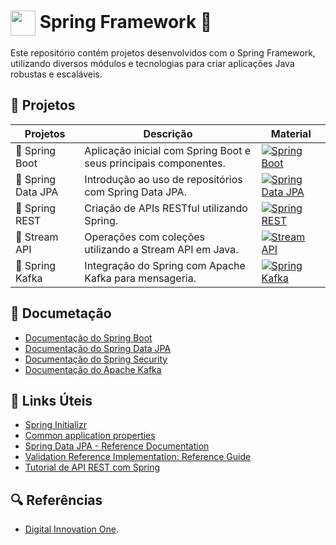 # [<img src="https://skillicons.dev/icons?i=spring&theme=dark" width="40" align="center">](https://spring.io/)  Spring Framework 🍃

Este repositório contém projetos desenvolvidos com o Spring Framework, utilizando diversos módulos e tecnologias para criar aplicações Java robustas e escaláveis.

## 📝 Projetos 

| Projetos | Descrição | Material |
|----------|-----------| -------- |
| 🍃 Spring Boot | Aplicação inicial com Spring Boot e seus principais componentes. | [![Spring Boot](https://img.shields.io/badge/Ver%20Material-6CB52D?style=for-the-badge)](https://github.com/joschonarth/dio-spring/tree/main/spring-boot) |
| 🍃 Spring Data JPA | Introdução ao uso de repositórios com Spring Data JPA. | [![Spring Data JPA](https://img.shields.io/badge/Ver%20Material-6CB52D?style=for-the-badge)](https://github.com/joschonarth/dio-spring/tree/main/spring-data-jpa) |
| 🍃 Spring REST | Criação de APIs RESTful utilizando Spring. | [![Spring REST](https://img.shields.io/badge/Ver%20Material-6CB52D?style=for-the-badge)](https://github.com/joschonarth/dio-spring/tree/main/spring-rest) |
| 🍃 Stream API | Operações com coleções utilizando a Stream API em Java. | [![Stream API](https://img.shields.io/badge/Ver%20Material-6CB52D?style=for-the-badge)](https://github.com/joschonarth/dio-spring/tree/main/stream-api) |
| 🍃 Spring Kafka | Integração do Spring com Apache Kafka para mensageria. | [![Spring Kafka](https://img.shields.io/badge/Ver%20Material-6CB52D?style=for-the-badge)](https://github.com/joschonarth/dio-spring/tree/main/java-spring-kafka) |


<h2> 📃 Documetação </h2>

- [Documentação do Spring Boot](https://spring.io/projects/spring-boot)
- [Documentação do Spring Data JPA](https://spring.io/projects/spring-data-jpa)
- [Documentação do Spring Security](https://spring.io/projects/spring-security)
- [Documentação do Apache Kafka](https://kafka.apache.org/documentation/)


<h2>🔗 Links Úteis</h2>
<ul>
    <li><a href="https://start.spring.io/#!type=maven-project&language=java&platformVersion=2.6.1&packaging=jar&jvmVersion=11&groupId=me.dio.academia&artifactId=academia-digital&name=academia-digital&description=Tutorial%20API%20RESTful%20modelando%20sistema%20de%20academia%20de%20gin%C3%A1stica&packageName=me.dio.academia.digital&dependencies=web,data-jpa,postgresql,validation,lombok">Spring Initializr</a></li>
    <li><a href="https://docs.spring.io/spring-boot/docs/2.0.x/reference/html/common-application-properties.html">Common application properties</a></li>
    <li><a href="https://docs.spring.io/spring-data/jpa/docs/current/reference/html/#jpa.repositories">Spring Data JPA - Reference Documentation</a></li>
    <li><a href="https://docs.jboss.org/hibernate/stable/validator/reference/en-US/html_single/#validator-gettingstarted">Validation Reference Implementation: Reference Guide</a></li>
    <li><a href="https://spring.io/guides/tutorials/rest/">Tutorial de API REST com Spring</a></li>
</ul>


<h2> 🔍 Referências </h2>

- [Digital Innovation One](https://web.dio.me/).
